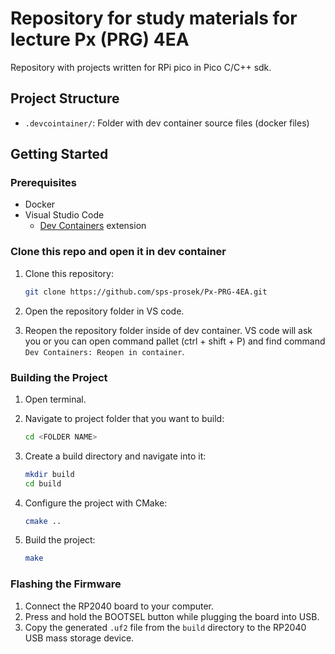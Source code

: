 # Repository for study materials for lecture Px (PRG) 4EA

Repository with projects written for RPi pico in Pico C/C++ sdk.

## Project Structure

- `.devcointainer/`: Folder with dev container source files (docker files)

## Getting Started

### Prerequisites

- Docker
- Visual Studio Code
  - [Dev Containers](https://marketplace.visualstudio.com/items?itemName=ms-vscode-remote.remote-containers) extension

### Clone this repo and open it in dev container

1. Clone this repository:

   ```sh
   git clone https://github.com/sps-prosek/Px-PRG-4EA.git
   ```

2. Open the repository folder in VS code.

3. Reopen the repository folder inside of dev container. VS code will ask you or you can open command pallet (ctrl + shift + P) and find command `Dev Containers: Reopen in container`.

### Building the Project

1. Open terminal.

2. Navigate to project folder that you want to build:

   ```sh
   cd <FOLDER NAME>
   ```

3. Create a build directory and navigate into it:

   ```sh
   mkdir build
   cd build
   ```

4. Configure the project with CMake:

   ```sh
   cmake ..
   ```

5. Build the project:
   ```sh
   make
   ```

### Flashing the Firmware

1. Connect the RP2040 board to your computer.
2. Press and hold the BOOTSEL button while plugging the board into USB.
3. Copy the generated `.uf2` file from the `build` directory to the RP2040 USB mass storage device.
